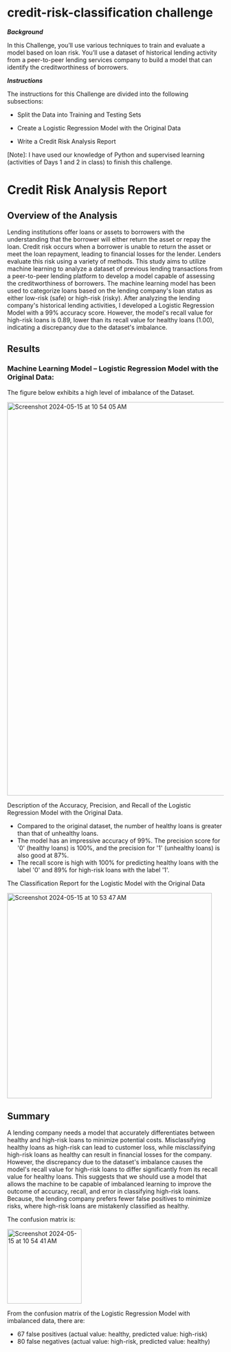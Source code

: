 # credit-risk-classification challenge

**_Background_**

In this Challenge, you’ll use various techniques to train and evaluate a model based on loan risk. You’ll use a dataset of historical lending activity from a peer-to-peer lending services company to build a model that can identify the creditworthiness of borrowers.

**_Instructions_**

The instructions for this Challenge are divided into the following subsections:

* Split the Data into Training and Testing Sets

* Create a Logistic Regression Model with the Original Data

* Write a Credit Risk Analysis Report

[Note]: I have used our knowledge of Python and supervised learning (activities of Days 1 and 2 in class) to finish this challenge.

# Credit Risk Analysis Report 
## Overview of the Analysis

Lending institutions offer loans or assets to borrowers with the understanding that the borrower will either return the asset or repay the loan. Credit risk occurs when a borrower is unable to return the asset or meet the loan repayment, leading to financial losses for the lender. Lenders evaluate this risk using a variety of methods. This study aims to utilize machine learning to analyze a dataset of previous lending transactions from a peer-to-peer lending platform to develop a model capable of assessing the creditworthiness of borrowers.
The machine learning model has been used to categorize loans based on the lending company's loan status as either low-risk (safe) or high-risk (risky).
After analyzing the lending company's historical lending activities, I developed a Logistic Regression Model with a 99% accuracy score. However, the model's recall value for high-risk loans is 0.89, lower than its recall value for healthy loans (1.00), indicating a discrepancy due to the dataset's imbalance.

## Results

### Machine Learning Model – Logistic Regression Model with the Original Data:

The figure below exhibits a high level of imbalance of the Dataset.

<img width="912" alt="Screenshot 2024-05-15 at 10 54 05 AM" src="https://github.com/hatkiet/credit-risk-classification/assets/154276115/9be5b75e-4890-451f-a845-5437644a2fc5">


Description of the Accuracy, Precision, and Recall of the Logistic Regression Model with the Original Data.
- Compared to the original dataset, the number of healthy loans is greater than that of unhealthy loans.
- The model has an impressive accuracy of 99%. The precision score for '0' (healthy loans) is 100%, and the precision for '1' (unhealthy loans) is also good at 87%.
- The recall score is high with 100% for predicting healthy loans with the label '0' and 89% for high-risk loans with the label '1'.

The Classification Report for the Logistic Model with the Original Data

<img width="476" alt="Screenshot 2024-05-15 at 10 53 47 AM" src="https://github.com/hatkiet/credit-risk-classification/assets/154276115/36f2973f-94df-4539-82ba-dcb7550fee7a">


## Summary

A lending company needs a model that accurately differentiates between healthy and high-risk loans to minimize potential costs. Misclassifying healthy loans as high-risk can lead to customer loss, while misclassifying high-risk loans as healthy can result in financial losses for the company.
However, the discrepancy due to the dataset's imbalance causes the model's recall value for high-risk loans to differ significantly from its recall value for healthy loans. This suggests that we should use a model that allows the machine to be capable of imbalanced learning to improve the outcome of accuracy, recall, and error in classifying high-risk loans. Because, the lending company prefers fewer false positives to minimize risks, where high-risk loans are mistakenly classified as healthy. 

The confusion matrix is:

<img width="173" alt="Screenshot 2024-05-15 at 10 54 41 AM" src="https://github.com/hatkiet/credit-risk-classification/assets/154276115/a5fb8063-7233-4a9c-a297-da651f751b66">

From the confusion matrix of the Logistic Regression Model with imbalanced data, there are:
- 67 false positives (actual value: healthy, predicted value: high-risk)
- 80 false negatives (actual value: high-risk, predicted value: healthy)
  
